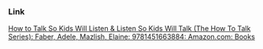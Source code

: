 ### Link
[How to Talk So Kids Will Listen & Listen So Kids Will Talk (The How To Talk Series): Faber, Adele, Mazlish, Elaine: 9781451663884: Amazon.com: Books](https://www.amazon.com/How-Talk-Kids-Will-Listen/dp/1451663889/ref=sr_1_1?dib=eyJ2IjoiMSJ9.F8xm-YesOMBS7MBcmX6fCLTGP2NslSwlae3hMkvfY9G1siE9pPksC-Jm28DKj7jg9HJHlnz-JLLRj_c9s75HIMLiqMidAHdGMIzl0OFSFpoEjCEGO4WKJ0nvwu9bLddCR7wwXJjc2W0rVXlhf-11WBqtIQftk263lNf2iN0afygLfD2MVncftYTaErSyxVasIs-tTn18xnDd-opCI5cZVaNSInNRfFpqEdxFo6zFK_A.-l0FCumReI8wlOJ4vlvR3uSRL3xjW5wgGghvLzMmER0&dib_tag=se&keywords=How+to+talk+so+kids+will+listen+and+listen+so+kids+will+talk&qid=1737968686&s=books&sr=1-1)
